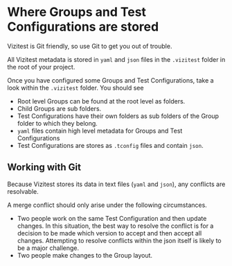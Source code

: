 # Where Groups and Test Configurations are stored
Vizitest is Git friendly, so use Git to get you out of trouble.

All Vizitest metadata is stored in ```yaml``` and ```json``` files in the ```.vizitest``` folder in the root of your project.

Once you have configured some Groups and Test Configurations, take a look within the ```.vizitest``` folder. You should see

- Root level Groups can be found at the root level as folders.
- Child Groups are sub folders.
- Test Configurations have their own folders as sub folders of the Group folder to which they belong.
- ```yaml``` files contain high level metadata for Groups and Test Configurations
- Test Configurations are stores as ```.tconfig``` files and contain ```json```.

## Working with Git
Because Vizitest stores its data in text files (```yaml``` and ```json```), any conflicts are resolvable. 

A merge conflict should only arise under the following circumstances.

- Two people work on the same Test Configuration and then update changes. In this situation, the best way to resolve the conflict is for a decision to be made which version to accept and then accept all changes. Attempting to resolve conflicts within the json itself is likely to be a major challenge.
- Two people make changes to the Group layout. 
